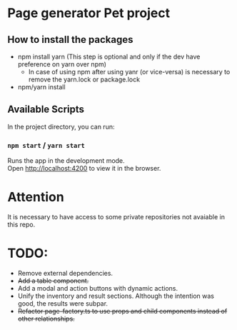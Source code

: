 # Page generator Pet project

## How to install the packages

- npm install yarn (This step is optional and only if the dev have preference on yarn over npm)
    - In case of using npm after using yanr (or vice-versa) is necessary to remove the yarn.lock or package.lock
- npm/yarn install


## Available Scripts

In the project directory, you can run:


### `npm start` / `yarn start`

Runs the app in the development mode.\
Open [http://localhost:4200](http://localhost:4200) to view it in the browser.

# Attention

It is necessary to have access to some private repositories not avaiable in this repo.

# TODO:
 - Remove external dependencies.
 - ~~Add a table component.~~
 - Add a modal and action buttons with dynamic actions.
 - Unify the inventory and result sections. Although the intention was good, the results were subpar.
 - ~~Refactor page-factory.ts to use props and child components instead of other relationships.~~